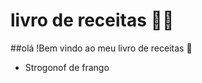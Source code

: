 # livro de receitas :man_cook:

##olá !Bem  vindo ao meu livro de receitas :book:

- Strogonof de frango
